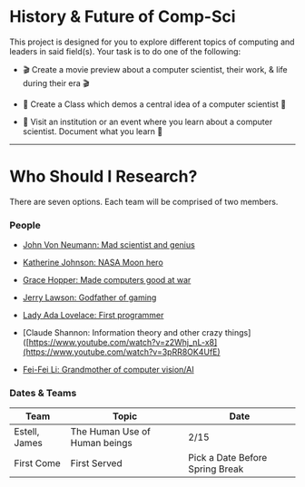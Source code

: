 # History & Future of Comp-Sci

This project is designed for you to explore different topics of computing and leaders in said field(s). Your task is to do one of the following:

- 🎬 Create a movie preview about a computer scientist, their work, & life during their era 🎬
  
- 🧪 Create a Class which demos a central idea of a computer scientist 🧪
  
- 🚌 Visit an institution or an event where you learn about a computer scientist. Document what you learn 🚌

---
# Who Should I Research?
There are seven options. Each team will be comprised of two members.

### People
- [John Von Neumann: Mad scientist and genius](https://www.youtube.com/watch?v=hybGvmfuqq8)

- [Katherine Johnson: NASA Moon hero](https://www.nasa.gov/content/katherine-johnson-biography)
  
- [Grace Hopper: Made computers good at war](https://www.youtube.com/watch?v=1LR6NPpFxw4)
  
- [Jerry Lawson: Godfather of gaming](https://www.youtube.com/watch?v=RLQO_RWCOoQ)
  
- [Lady Ada Lovelace: First programmer](https://www.youtube.com/watch?v=InyyT4OiYFY)
  
- [Claude Shannon: Information theory and other crazy things]([https://www.youtube.com/watch?v=z2Whj_nL-x8](https://www.youtube.com/watch?v=3pRR8OK4UfE)
  
- [Fei-Fei Li: Grandmother of computer vision/AI](https://www.youtube.com/watch?v=XlnbNFW2tX8)

### Dates & Teams
| Team | Topic | Date |
| --- | ----------- | ----|
| Estell, James | The Human Use of Human beings | 2/15|
| First Come |First Served  | Pick a Date Before Spring Break|




